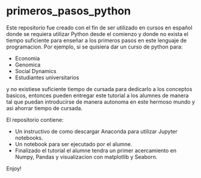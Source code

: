 # primeros_pasos_python
Este repositorio fue creado con el fin de ser utilizado en cursos en español donde se requiera utilizar Python desde el comienzo y donde no exista el tiempo suficiente para enseñar a los primeros pasos en este lenguaje de programacion. Por ejemplo, si se quisiera dar un curso de python para:
- Economia
- Genomica
- Social Dynamics
- Estudiantes universitarios 

y no existiese suficiente tiempo de cursada para dedicarlo a los conceptos basicos, entonces pueden entregar este tutorial a los alumnes de manera tal que puedan introducirse de manera autonoma en este hermoso mundo y asi ahorrar tiempo de cursada.

El repositorio contiene:
- Un instructivo de como descargar Anaconda para utilizar Jupyter notebooks.
- Un notebook para ser ejecutado por el alumne.
- Finalizado el tutorial el alumne tendra un primer acercamiento en Numpy, Pandas y visualizacion con matplotlib y Seaborn.

Enjoy!

